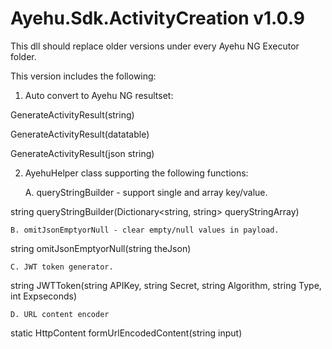#     Ayehu.Sdk.ActivityCreation v1.0.9

This dll should replace older versions under every Ayehu NG Executor folder. 

This version includes the following:

1. Auto convert to Ayehu NG resultset:

GenerateActivityResult(string)

GenerateActivityResult(datatable)

GenerateActivityResult(json string)

2. AyehuHelper class supporting the following functions:

	A. queryStringBuilder - support single and array key/value.

string queryStringBuilder(Dictionary<string, string> queryStringArray)

	B. omitJsonEmptyorNull - clear empty/null values in payload.

string omitJsonEmptyorNull(string theJson)

	C. JWT token generator.

string JWTToken(string APIKey, string Secret, string Algorithm, string Type, int Expseconds)

	D. URL content encoder

static HttpContent formUrlEncodedContent(string input)


